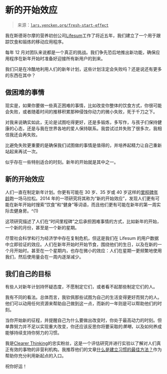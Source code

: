 <!--yml

类别：未分类

日期：2024-05-27 14:26:52

-->

# 新的开始效应

> 来源：[`lars.yencken.org/fresh-start-effect`](https://lars.yencken.org/fresh-start-effect)

我在斯德哥尔摩的营养初创公司[Lifesum](https://lifesum.com)工作了将近五年，我们建立了一个用于跟踪饮食和锻炼的移动应用程序。

每年 12 月对团队来说都是一个真正的挑战。我们争先恐后地推出新功能，确保应用程序在新年开始时准备好迎接所有新用户的到来。

我们只是在冷酷地利用人们的新年计划，这些计划注定会失败吗？还是说还有更多的东西在其中？

## 做困难的事情

现实是，如果你要做一些真正困难的事情，比如改变你整体的饮食方式，你很可能会失败，或者随着时间的推移积累那种侵蚀你动力的微小失败，死于千刀之下。

对我来说确实如此，无论是试图吃得更好，还是多锻炼，多写作，与孩子们保持健康的心态，还是与我在世界各地的爱人保持联系。我尝试过并失败了很多次，我相信我还会再失败。

比避免失败更重要的是确保我们试图做的事情是值得的，并培养起精力让自己重新站起来再试一次。

似乎存在一些特别适合的时刻。新年的开始就是其中之一。

## 新的开始效应

人们一直在制定新年计划。你更有可能在 30 岁、35 岁或 40 岁这样的[里程碑年龄](https://runrepeat.com/12-percent-more-likely-to-run-a-marathon-at-a-milestone-age)跑一场马拉松。2014 年的一项研究将其称为“新的开始效应”，发现人们更有可能在新年开始时搜索“饮食”和“健身”等词语，而且他们更有可能在新年的第一周实际去健身房。^(1)

这项研究描述了人们在“时间里程碑”之后承担困难事情的方式，比如新年的开始，一个新的月份，甚至是一个新的星期。

尽管社会科学和行为经济学中存在复制危机，但这是我们在 Lifesum 的用户数据中立即验证的效应。人们在新年开始时开始节食，围绕他们的生日，以及在新的一个月开始时。甚至在一个星期内，也存在微小的效应：人们在星期一更频繁地使用我们，然后使用量会在一周内逐渐减少。

## 我们自己的目标

有些人对新年计划持怀疑态度，不愿制定它们，或者看不起那些制定它们的人。

我有不同的看法。总体而言，我钦佩那些试图为自己的生活变得更好而努力的人。他们可以动用任何资源来帮助自己做到这一点，而新的一年则是可以帮助他们的时刻。

当你开始新的征程，并提醒自己为什么要做出改变时，你处于最高动力的时刻。但单靠努力并不足以实现重大改变，你还应该反思你将要采取的*策略*，以及如何养成能够持续支持你努力的习惯。

我是[Clearer Thinking](http://clearerthinking.org)的忠实粉丝，这是一个评估研究并进行实验以了解对人们真正有效的事物的非营利机构。我推荐他们的文章[什么是建立习惯的最佳方法？](https://www.clearerthinking.org/post/what-s-the-best-way-to-build-a-habit)作为帮助你充分利用新起点的入口。

祝你好运！
